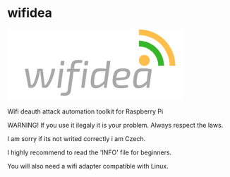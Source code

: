 # wifidea
![img](wifidea.png)

Wifi deauth attack automation toolkit for Raspberry Pi


WARNING! If you use it ilegaly it is your problem.
Always respect the laws.

I am sorry if its not writed correctly i am Czech.

I highly recommend to read the 'INFO' file for beginners.

You will also need a wifi adapter compatible with Linux.